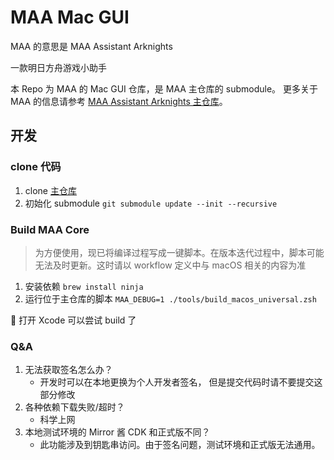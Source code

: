 # MAA Mac GUI

MAA 的意思是 MAA Assistant Arknights

一款明日方舟游戏小助手

本 Repo 为 MAA 的 Mac GUI 仓库，是 MAA 主仓库的 submodule。 更多关于 MAA 的信息请参考 [MAA Assistant Arknights 主仓库](https://github.com/MaaAssistantArknights/MaaAssistantArknights)。

## 开发

### clone 代码
1. clone [主仓库](https://github.com/MaaAssistantArknights/MaaAssistantArknights)
2. 初始化 submodule `git submodule update --init --recursive`

### Build MAA Core
> 为方便使用，现已将编译过程写成一键脚本。在版本迭代过程中，脚本可能无法及时更新。这时请以 workflow 定义中与 macOS 相关的内容为准

1. 安装依赖 `brew install ninja`
2. 运行位于主仓库的脚本 `MAA_DEBUG=1 ./tools/build_macos_universal.zsh`

🎉 打开 Xcode 可以尝试 build 了

### Q&A

1. 无法获取签名怎么办？
    - 开发时可以在本地更换为个人开发者签名， 但是提交代码时请不要提交这部分修改
2. 各种依赖下载失败/超时？
    - 科学上网
3. 本地测试环境的 Mirror 酱 CDK 和正式版不同？
    - 此功能涉及到钥匙串访问。由于签名问题，测试环境和正式版无法通用。
